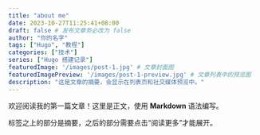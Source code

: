 ```yaml
---
title: "about me"
date: 2023-10-27T11:25:41+08:00
draft: false # 发布文章务必改为 false
author: "你的名字"
tags: ["Hugo", "教程"]
categories: ["技术"]
series: ["Hugo 搭建记录"]
featuredImage: '/images/post-1.jpg' # 文章封面图
featuredImagePreview: '/images/post-1-preview.jpg' # 文章列表中的预览图
description: "这是文章的摘要，会显示在列表页和社交媒体预览中。"
---
```


欢迎阅读我的第一篇文章！这里是正文，使用 **Markdown** 语法编写。

<!--more--> 

<!--more--> 标签之上的部分是摘要，之后的部分需要点击“阅读更多”才能展开。